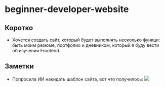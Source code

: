 # beginner-developer-website
## Коротко
* Хочется создать сайт, который будет выполнять несколько функци: быть моим резюме, портфолио и дневником, который я буду вести об изучении Frontend.

## Заметки
* Попросила ИИ накидать шаблон сайта, вот что получилось:
  ![]([[site-template.png](https://github.com/kekater/beginner-developer-website/blob/0de30019615f5fdef84731223ade5cc2c06aac12/site-template.png)https://github.com/kekater/beginner-developer-website/blob/0de30019615f5fdef84731223ade5cc2c06aac12/site-template.png)

  
